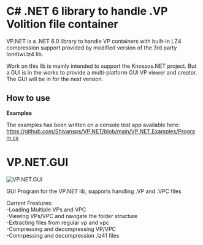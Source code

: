 C# .NET 6 library to handle .VP Volition file container
=======================
VP.NET is a .NET 6.0 library to handle VP containers with built-in 
LZ4 compression support provided by modified version of the 3rd party IonKiwi.lz4 lib.

Work on this lib is mainly intended to support the Knossos.NET project. But a GUI is in the works 
to provide a multi-platform GUI VP viewer and creator. The GUI will be in for the next version.

How to use
----------------------------
**Examples**

The examples has been written on a console test app available here:<br />
https://github.com/Shivansps/VP.NET/blob/main/VP.NET.Examples/Program.cs

VP.NET.GUI
=======================
![VP.NET.GUI](https://i.imgur.com/Seau5Jv.png)

GUI Program for the VP.NET lib, supports handling .VP and .VPC files


Current Freatures:<br />
-Loading Multiple VPs and VPC<br />
-Viewing VPs/VPC and navigate the folder structure<br />
-Extracting files from regular vp and vpc<br />
-Compressing and decompressing VP/VPC<br />
-Comrpessing and decompression .lz41 files<br />
